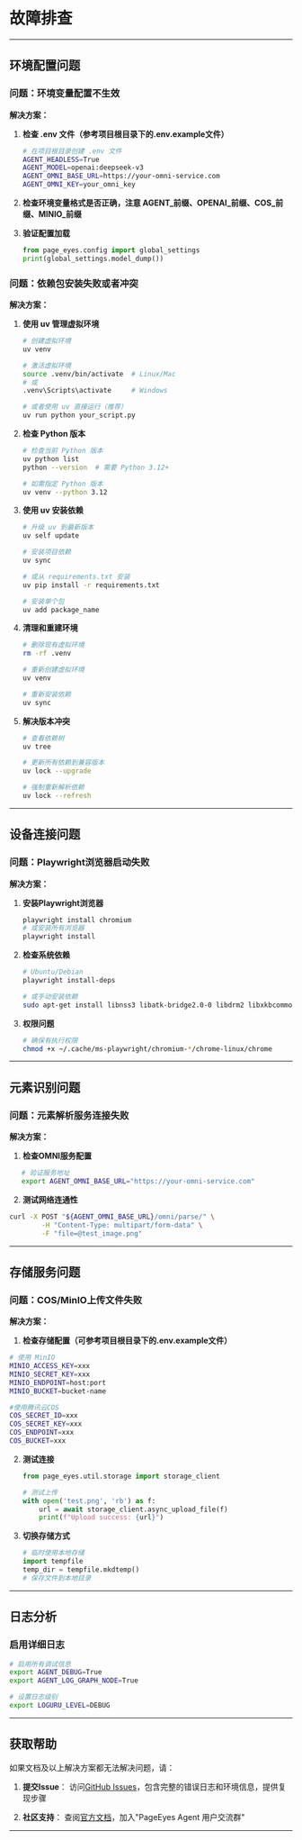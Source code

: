 # 故障排查

---
## 环境配置问题

### 问题：环境变量配置不生效

**解决方案：**

1. **检查 .env 文件（参考项目根目录下的.env.example文件）**
   ```bash
   # 在项目根目录创建 .env 文件
   AGENT_HEADLESS=True
   AGENT_MODEL=openai:deepseek-v3
   AGENT_OMNI_BASE_URL=https://your-omni-service.com
   AGENT_OMNI_KEY=your_omni_key
   ```
2. **检查环境变量格式是否正确，注意 AGENT_前缀、OPENAI_前缀、COS_前缀、MINIO_前缀**

3. **验证配置加载**
   ```python
   from page_eyes.config import global_settings
   print(global_settings.model_dump())
   ```
  
### 问题：依赖包安装失败或者冲突
**解决方案：**

1. **使用 uv 管理虚拟环境**
   ```bash
   # 创建虚拟环境
   uv venv
   
   # 激活虚拟环境
   source .venv/bin/activate  # Linux/Mac
   # 或
   .venv\Scripts\activate     # Windows
   
   # 或者使用 uv 直接运行（推荐）
   uv run python your_script.py
   ```

2. **检查 Python 版本**
   ```bash
   # 检查当前 Python 版本
   uv python list
   python --version  # 需要 Python 3.12+
   
   # 如需指定 Python 版本
   uv venv --python 3.12
   ```

3. **使用 uv 安装依赖**
   ```bash
   # 升级 uv 到最新版本
   uv self update
   
   # 安装项目依赖
   uv sync
   
   # 或从 requirements.txt 安装
   uv pip install -r requirements.txt
   
   # 安装单个包
   uv add package_name
   ```

4. **清理和重建环境**
   ```bash
   # 删除现有虚拟环境
   rm -rf .venv
   
   # 重新创建虚拟环境
   uv venv
   
   # 重新安装依赖
   uv sync
   ```

5. **解决版本冲突**
   ```bash
   # 查看依赖树
   uv tree
   
   # 更新所有依赖到兼容版本
   uv lock --upgrade
   
   # 强制重新解析依赖
   uv lock --refresh
   ```

---

## 设备连接问题

### 问题：Playwright浏览器启动失败
**解决方案：**

1. **安装Playwright浏览器**
   ```bash
   playwright install chromium
   # 或安装所有浏览器
   playwright install
   ```

2. **检查系统依赖**
   ```bash
   # Ubuntu/Debian
   playwright install-deps
   
   # 或手动安装依赖
   sudo apt-get install libnss3 libatk-bridge2.0-0 libdrm2 libxkbcommon0 libxcomposite1 libxdamage1 libxrandr2 libgbm1 libxss1 libasound2
   ```

3. **权限问题**
   ```bash
   # 确保有执行权限
   chmod +x ~/.cache/ms-playwright/chromium-*/chrome-linux/chrome
   ```
---

## 元素识别问题

### 问题：元素解析服务连接失败

**解决方案：**

1. **检查OMNI服务配置**
```bash
   # 验证服务地址
   export AGENT_OMNI_BASE_URL="https://your-omni-service.com"
```

2. **测试网络连通性**
```bash
curl -X POST "${AGENT_OMNI_BASE_URL}/omni/parse/" \
        -H "Content-Type: multipart/form-data" \
        -F "file=@test_image.png"
```

---

## 存储服务问题

### 问题：COS/MinIO上传文件失败

**解决方案：**

1. **检查存储配置（可参考项目根目录下的.env.example文件）**
```bash
# 使用 MinIO
MINIO_ACCESS_KEY=xxx
MINIO_SECRET_KEY=xxx
MINIO_ENDPOINT=host:port
MINIO_BUCKET=bucket-name

#使用腾讯云COS
COS_SECRET_ID=xxx
COS_SECRET_KEY=xxx
COS_ENDPOINT=xxx
COS_BUCKET=xxx
```

2. **测试连接**
   ```python
   from page_eyes.util.storage import storage_client
   
   # 测试上传
   with open('test.png', 'rb') as f:
       url = await storage_client.async_upload_file(f)
       print(f"Upload success: {url}")
   ```

3. **切换存储方式**
   ```python
   # 临时使用本地存储
   import tempfile
   temp_dir = tempfile.mkdtemp()
   # 保存文件到本地目录
   ```


---

## 日志分析

### 启用详细日志

```bash
# 启用所有调试信息
export AGENT_DEBUG=True
export AGENT_LOG_GRAPH_NODE=True

# 设置日志级别
export LOGURU_LEVEL=DEBUG
```

---

## 获取帮助

如果文档及以上解决方案都无法解决问题，请：


1. **提交Issue**：
   访问[GitHub Issues](https://github.com/tencentmusic/page-eyes-agent/issues)，包含完整的错误日志和环境信息，提供复现步骤

2. **社区支持**：
   查阅[官方文档](https://tencentmusic.github.io/page-eyes-agent/)，加入"PageEyes Agent 用户交流群"

---